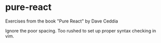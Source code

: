 # pure-react

Exercises from the book "Pure React" by Dave Ceddia

Ignore the poor spacing. Too rushed to set up proper syntax checking in vim.
